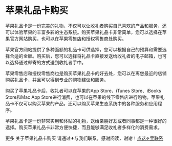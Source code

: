 # 苹果礼品卡购买

苹果礼品卡是一份完美的礼物，不仅可以让收礼者购买自己喜欢的产品和服务，还可以体验苹果的丰富多彩的生态系统。购买苹果礼品卡非常简单，您可以选择在苹果官方网站购买，也可以在苹果零售店和授权零售商处购买。

苹果官方网站提供了多种面额的礼品卡可供选择，您可以根据自己的预算和需要选择合适的金额。购买后，您可以选择将礼品卡直接发送给收礼者的电子邮箱，也可以选择通过邮寄的方式送到收礼者手中。

苹果零售店和授权零售商也是购买苹果礼品卡的好去处，您可以在离您最近的店铺购买礼品卡，并且可以得到专业的购物建议和服务。

购买了苹果礼品卡后，收礼者可以在苹果的App Store、iTunes Store、iBooks Store和Mac App Store进行消费，也可以在苹果的线下零售店进行购物。苹果礼品卡不仅可以购买苹果的产品，还可以购买苹果生态系统中的各种服务和应用程序。

苹果礼品卡是一份非常实用和体贴的礼物，送给亲朋好友或者同事都是一种很好的选择。购买苹果礼品卡非常方便快捷，而且能够满足收礼者多样化的消费需求。

更多 关于苹果礼品卡购买 请通过✈与我们联系，感谢阅读，谢谢！[点这✈里联系](https://lm.k02.cc)